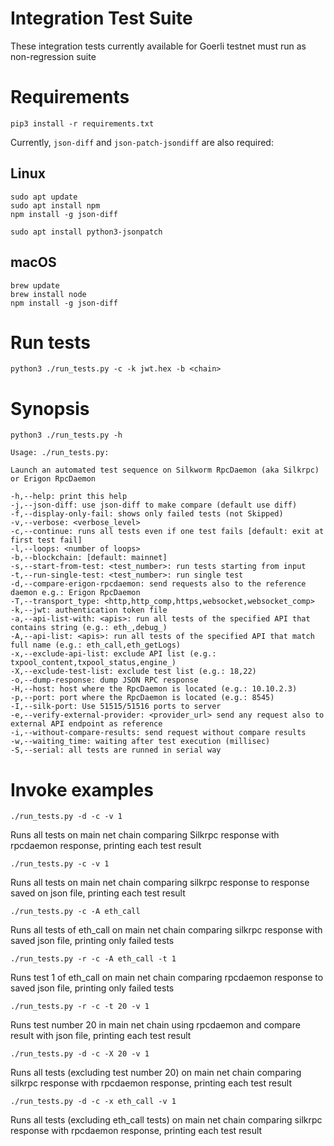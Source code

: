 # Integration Test Suite

These integration tests currently available for Goerli testnet must run as non-regression suite

# Requirements

```
pip3 install -r requirements.txt
```

Currently, `json-diff` and `json-patch-jsondiff` are also required:

## Linux
```
sudo apt update
sudo apt install npm
npm install -g json-diff

sudo apt install python3-jsonpatch
```

## macOS
```
brew update
brew install node
npm install -g json-diff
```

# Run tests

```
python3 ./run_tests.py -c -k jwt.hex -b <chain>
```

# Synopsis

```
python3 ./run_tests.py -h

Usage: ./run_tests.py:

Launch an automated test sequence on Silkworm RpcDaemon (aka Silkrpc) or Erigon RpcDaemon

-h,--help: print this help
-j,--json-diff: use json-diff to make compare (default use diff)
-f,--display-only-fail: shows only failed tests (not Skipped)
-v,--verbose: <verbose_level>
-c,--continue: runs all tests even if one test fails [default: exit at first test fail]
-l,--loops: <number of loops>
-b,--blockchain: [default: mainnet]
-s,--start-from-test: <test_number>: run tests starting from input
-t,--run-single-test: <test_number>: run single test
-d,--compare-erigon-rpcdaemon: send requests also to the reference daemon e.g.: Erigon RpcDaemon
-T,--transport_type: <http,http_comp,https,websocket,websocket_comp>
-k,--jwt: authentication token file
-a,--api-list-with: <apis>: run all tests of the specified API that contains string (e.g.: eth_,debug_)
-A,--api-list: <apis>: run all tests of the specified API that match full name (e.g.: eth_call,eth_getLogs)
-x,--exclude-api-list: exclude API list (e.g.: txpool_content,txpool_status,engine_)
-X,--exclude-test-list: exclude test list (e.g.: 18,22)
-o,--dump-response: dump JSON RPC response
-H,--host: host where the RpcDaemon is located (e.g.: 10.10.2.3)
-p,--port: port where the RpcDaemon is located (e.g.: 8545)
-I,--silk-port: Use 51515/51516 ports to server
-e,--verify-external-provider: <provider_url> send any request also to external API endpoint as reference
-i,--without-compare-results: send request without compare results
-w,--waiting_time: waiting after test execution (millisec)
-S,--serial: all tests are runned in serial way

```

# Invoke examples

```
./run_tests.py -d -c -v 1
```

Runs all tests on main net chain comparing Silkrpc response with rpcdaemon response, printing each test result

```
./run_tests.py -c -v 1
```

Runs all tests on main net chain comparing silkrpc response to response saved on json file, printing each test result

```
./run_tests.py -c -A eth_call
```

Runs all tests of eth_call on main net chain comparing silkrpc response with saved json file, printing only failed tests

```
./run_tests.py -r -c -A eth_call -t 1
```

Runs test 1 of eth_call on main net chain comparing rpcdaemon response to saved json file, printing only failed tests

```
./run_tests.py -r -c -t 20 -v 1
```

Runs test number 20 in main net chain using rpcdaemon and compare result with json file, printing each test result

```
./run_tests.py -d -c -X 20 -v 1
```

Runs all tests (excluding test number 20) on main net chain comparing silkrpc response with rpcdaemon response, printing each test result

```
./run_tests.py -d -c -x eth_call -v 1
```


Runs all tests (excluding eth_call tests) on main net chain comparing silkrpc response with rpcdaemon response, printing each test result


